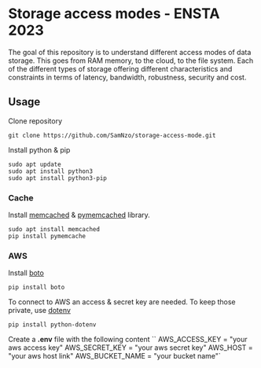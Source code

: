 # Storage access modes - ENSTA 2023

The goal of this repository is to understand different access modes of data storage. This goes from RAM memory, to the cloud, to the file system. Each of the different types of storage offering different characteristics and constraints in terms of latency, bandwidth, robustness, security and cost.

## Usage
Clone repository
```
git clone https://github.com/SamNzo/storage-access-mode.git
```

Install python & pip
```
sudo apt update
sudo apt install python3
sudo apt install python3-pip
```

### Cache
Install [memcached](https://memcached.org/) & [pymemcached](https://pypi.org/project/pymemcache/) library.
```
sudo apt install memcached
pip install pymemcache
```

### AWS
Install [boto](https://pypi.org/project/boto/)
```
pip install boto
```

To connect to AWS an access & secret key are needed.
To keep those private, use [dotenv](https://pypi.org/project/python-dotenv/)
```
pip install python-dotenv
```

Create a **.env** file with the following content
``
AWS_ACCESS_KEY = "your aws access key"
AWS_SECRET_KEY = "your aws secret key"
AWS_HOST = "your aws host link"
AWS_BUCKET_NAME = "your bucket name"`
```